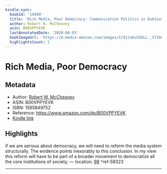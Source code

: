 ```yaml
---
kindle-sync:
  bookId: '19309'
  title: 'Rich Media, Poor Democracy: Communication Politics in Dubious Times'
  author: Robert W. McChesney
  asin: B00VPPYEVK
  lastAnnotatedDate: '2020-08-03'
  bookImageUrl: 'https://m.media-amazon.com/images/I/91JuKvG5DLL._SY160.jpg'
  highlightsCount: 1
---
```

# Rich Media, Poor Democracy
## Metadata
* Author: [Robert W. McChesney](https://www.amazon.comundefined)
* ASIN: B00VPPYEVK
* ISBN: 1565849752
* Reference: https://www.amazon.com/dp/B00VPPYEVK
* [Kindle link](kindle://book?action=open&asin=B00VPPYEVK)

## Highlights
if we are serious about democracy, we will need to reform the media system structurally. The evidence points inexorably to this conclusion. In my view this reform will have to be part of a broader movement to democratize all the core institutions of society. — location: [98](kindle://book?action=open&asin=B00VPPYEVK&location=98) ^ref-58323

---
